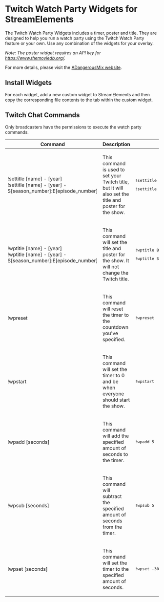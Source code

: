 # Twitch Watch Party Widgets for StreamElements

The Twitch Watch Party Widgets includes a timer, poster and title. They are designed to help you run a watch party using the Twitch Watch Party feature or your own. Use any combination of the widgets for your overlay.

_Note: The poster widget requires an API key for <a href="https://www.themoviedb.org/">https://www.themoviedb.org/</a>._

For more details, please visit the [ADangerousMix website](https://adangerousmix.com/wp).

## Install Widgets

For each widget, add a new custom widget to StreamElements and then copy the corresponding file contents to the tab within the custom widget.

## Twitch Chat Commands

<p>Only broadcasters have the permissions to execute the watch party commands.</p>
<table class="table-auto">
    <thead>
        <tr>
            <th>Command</th>
            <th>Description</th>
            <th>Example</th>
        </tr>
    </thead>
    <tbody>
        <tr>
            <td>!settitle [name] - [year]<br>!settitle [name] - [year] - S[season_number]:E[episode_number]</td>
            <td>
                <p>This command is used to set your Twitch title, but it will also set the title and poster for the show.</p>
            </td>
            <td>
                <pre>!settitle Batman - 1989</pre>
                <pre>!settitle Scrubs - 2005 - S1:E1</pre>
            </td>
        </tr>
        <tr>
            <td>!wptitle [name] - [year]<br>!wptitle [name] - [year] - S[season_number]:E[episode_number]</td>
            <td>
                <p>This command will set the title and poster for the show. It will not change the Twitch title.</p>
            </td>
            <td>
                <pre>!wptitle Batman - 1989</pre>
                <pre>!wptitle Scrubs - 2005 - S1:E1</pre>
            </td>
        </tr>
        <tr>
            <td>!wpreset</td>
            <td>
                <p>This command will reset the timer to the countdown you've specified.</p>
            </td>
            <td>
                <pre>!wpreset</pre>
            </td>
        </tr>
        <tr>
            <td>!wpstart</td>
            <td>
                <p>This command will set the timer to 0 and be when everyone should start the show.</p>
            </td>
            <td>
                <pre>!wpstart</pre>
            </td>
        </tr>
        <tr>
            <td>!wpadd [seconds]</td>
            <td>
                <p>This command will add the specified amount of seconds to the timer.</p>
            </td>
            <td>
                <pre>!wpadd 5</pre>
            </td>
        </tr>
        <tr>
            <td>!wpsub [seconds]</td>
            <td>
                <p>This command will subtract the specified amount of seconds from the timer.</p>
            </td>
            <td>
                <pre>!wpsub 5</pre>
            </td>
        </tr>
        <tr>
            <td>!wpset [seconds]</td>
            <td>
                <p>This command will set the timer to the specified amount of seconds.</p>
            </td>
            <td>
                <pre>!wpset -300</pre>
            </td>
        </tr>
    </tbody>
</table>